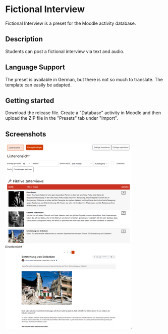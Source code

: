 # Fictional Interview

Fictional Interview is a preset for the Moodle activity database.

## Description

Students can post a fictional interview via text and audio.

## Language Support

The preset is available in German, but there is not so much to translate. The template can easily be adapted.

## Getting started

Download the release file. Create a "Database" activity in Moodle and then upload the ZIP file in the "Presets" tab under "Import".

## Screenshots

<img width="400" alt="list view" src="/screenshots/listenansicht.png">
<img width="400" alt="single view" src="/screenshots/einzelansicht.png">
